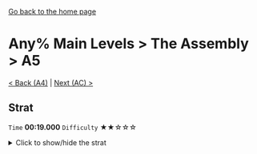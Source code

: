 [Go back to the home page](https://github.com/Doublevil/scbspeedrun)

# Any% Main Levels > The Assembly > A5

[< Back (A4)](https://github.com/Doublevil/scbspeedrun/blob/main/levels/any_ml/A/A4.md) | [Next (AC) >](https://github.com/Doublevil/scbspeedrun/blob/main/levels/any_ml/A/AC.md)

## Strat

`Time` **00:19.000** `Difficulty` ★★☆☆☆
<details>
  <summary>Click to show/hide the strat</summary>

  [![Strat animation](https://github.com/Doublevil/scbspeedrun/blob/main/media/levels/A/A5_Strat.webp)](https://github.com/Doublevil/scbspeedrun/blob/main/media/levels/A/A5_Strat.mp4?raw=true)

  **Notes**
  - Somewhat of a precise stage - be careful not to jump too high or too low, but you can adjust in a variety of ways if your position isn't exactly right.
  - Depending on your grappling angles, you can go well below 00:19.000.
</details>

